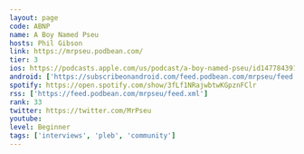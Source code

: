```yaml
---
layout: page
code: ABNP
name: A Boy Named Pseu
hosts: Phil Gibson
link: https://mrpseu.podbean.com/
tier: 3
ios: https://podcasts.apple.com/us/podcast/a-boy-named-pseu/id1477843916
android: ['https://subscribeonandroid.com/feed.podbean.com/mrpseu/feed.xml']
spotify: https://open.spotify.com/show/3fLf1NRajwbtwKGpznFClr
rss: ['https://feed.podbean.com/mrpseu/feed.xml']
rank: 33
twitter: https://twitter.com/MrPseu
youtube: 
level: Beginner
tags: ['interviews', 'pleb', 'community']
---
```

